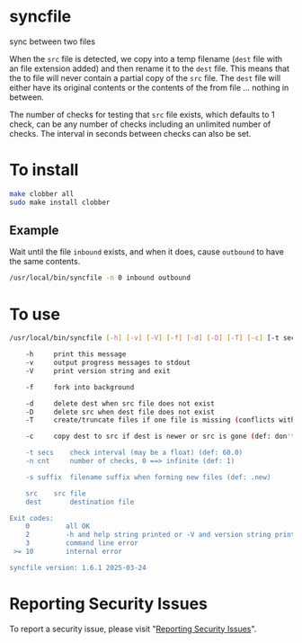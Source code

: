 # syncfile

sync between two files

When the `src` file is detected, we copy into a temp filename (`dest`
file with an file extension added) and then rename it to the `dest` file.
This means that the to file will never contain a partial copy of the
`src` file.  The `dest` file will either have its original contents or
the contents of the from file ... nothing in between.

The number of checks for testing that `src` file exists, which defaults
to 1 check, can be any number of checks including an unlimited number
of checks.  The interval in seconds between checks can also be set.


# To install

```sh
make clobber all
sudo make install clobber
```


## Example

Wait until the file `inbound` exists, and when it does, cause `outbound` to have the same contents.

```sh
/usr/local/bin/syncfile -n 0 inbound outbound
```


# To use

```sh
/usr/local/bin/syncfile [-h] [-v] [-V] [-f] [-d] [-D] [-T] [-c] [-t secs] [-n cnt] [-s suffix] src dest

	-h	   print this message
	-v	   output progress messages to stdout
	-V	   print version string and exit

	-f	   fork into background

	-d	   delete dest when src file does not exist
	-D	   delete src when dest file does not exist
	-T	   create/truncate files if one file is missing (conflicts with -d and -D)

	-c	   copy dest to src if dest is newer or src is gone (def: don't)

	-t secs	   check interval (may be a float) (def: 60.0)
	-n cnt	   number of checks, 0 ==> infinite (def: 1)

	-s suffix  filename suffix when forming new files (def: .new)

	src	   src file
	dest	   destination file

Exit codes:
    0         all OK
    2         -h and help string printed or -V and version string printed
    3         command line error
 >= 10        internal error

syncfile version: 1.6.1 2025-03-24
```


# Reporting Security Issues

To report a security issue, please visit "[Reporting Security Issues](https://github.com/lcn2/syncfile/security/policy)".
